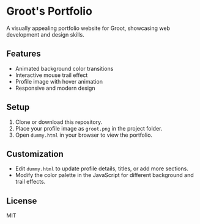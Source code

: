 # Groot's Portfolio

A visually appealing portfolio website for Groot, showcasing web development and design skills.

## Features

- Animated background color transitions
- Interactive mouse trail effect
- Profile image with hover animation
- Responsive and modern design

## Setup

1. Clone or download this repository.
2. Place your profile image as `groot.png` in the project folder.
3. Open `dummy.html` in your browser to view the portfolio.

## Customization

- Edit `dummy.html` to update profile details, titles, or add more sections.
- Modify the color palette in the JavaScript for different background and trail effects.

## License

MIT
